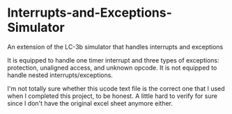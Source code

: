 # Interrupts-and-Exceptions-Simulator
An extension of the LC-3b simulator that handles interrupts and exceptions

It is equipped to handle one timer interrupt and three types of exceptions: protection, unaligned access, and unknown opcode. It is not equipped to handle nested interrupts/exceptions.

I'm not totally sure whether this ucode text file is the correct one that I used when I completed this project, to be honest. A little hard to verify for sure since I don't have the original excel sheet anymore either.

